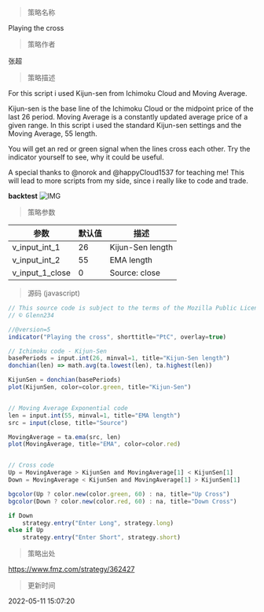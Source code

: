 
> 策略名称

Playing the cross

> 策略作者

张超

> 策略描述

For this script i used Kijun-sen from Ichimoku Cloud and Moving Average.

Kijun-sen is the base line of the Ichimoku Cloud or the midpoint price of the last 26 period.
Moving Average is a constantly updated average price of a given range.
In this script i used the standard Kijun-sen settings and the Moving Average, 55 length.

You will get an red or green signal when the lines cross each other.
Try the indicator yourself to see, why it could be useful.




A special thanks to @norok and @happyCloud1537 for teaching me!
This will lead to more scripts from my side, since i really like to code and trade.

**backtest**
 ![IMG](https://www.fmz.com/upload/asset/10f6d717693fae6f57a.png) 

> 策略参数



|参数|默认值|描述|
|----|----|----|
|v_input_int_1|26|Kijun-Sen length|
|v_input_int_2|55|EMA length|
|v_input_1_close|0|Source: close|high|low|open|hl2|hlc3|hlcc4|ohlc4|


> 源码 (javascript)

``` javascript
// This source code is subject to the terms of the Mozilla Public License 2.0 at https://mozilla.org/MPL/2.0/
// © Glenn234

//@version=5
indicator("Playing the cross", shorttitle="PtC", overlay=true)

// Ichimoku code - Kijun-Sen
basePeriods = input.int(26, minval=1, title="Kijun-Sen length")
donchian(len) => math.avg(ta.lowest(len), ta.highest(len))

KijunSen = donchian(basePeriods)
plot(KijunSen, color=color.green, title="Kijun-Sen")


// Moving Average Exponential code
len = input.int(55, minval=1, title="EMA length")
src = input(close, title="Source")

MovingAverage = ta.ema(src, len)
plot(MovingAverage, title="EMA", color=color.red)


// Cross code
Up = MovingAverage > KijunSen and MovingAverage[1] < KijunSen[1]
Down = MovingAverage < KijunSen and MovingAverage[1] > KijunSen[1]

bgcolor(Up ? color.new(color.green, 60) : na, title="Up Cross")
bgcolor(Down ? color.new(color.red, 60) : na, title="Down Cross")

if Down
    strategy.entry("Enter Long", strategy.long)
else if Up
    strategy.entry("Enter Short", strategy.short)

```

> 策略出处

https://www.fmz.com/strategy/362427

> 更新时间

2022-05-11 15:07:20
